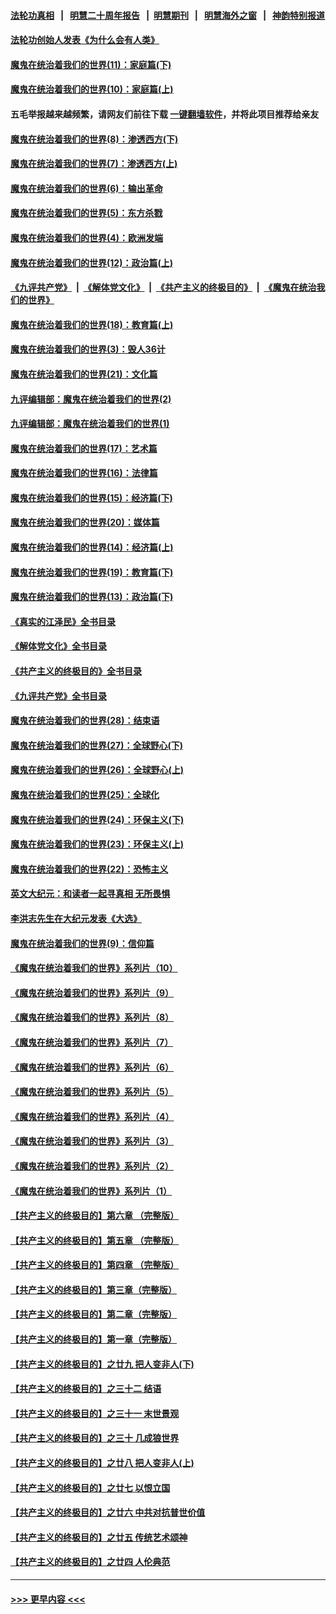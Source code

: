 #### [法轮功真相](https://github.com/gfw-breaker/truth/blob/master/README.md?t=0) &nbsp;&nbsp;|&nbsp;&nbsp; [明慧二十周年报告](https://github.com/gfw-breaker/mh-reports/blob/master/README.md?t=0) &nbsp;&nbsp;|&nbsp;&nbsp;[明慧期刊](https://github.com/gfw-breaker/mh-qikan) &nbsp;&nbsp;|&nbsp;&nbsp; [明慧海外之窗](https://github.com/gfw-breaker/mh-news/blob/master/README.md?t=0) &nbsp;&nbsp;|&nbsp;&nbsp; [神韵特别报道](https://github.com/gfw-breaker/mh-news/blob/master/shenyun.md?t=0)
#### [法轮功创始人发表《为什么会有人类》](../pages/nsc422/n13912117.md?t=03152144) 
#### [魔鬼在统治着我们的世界(11)：家庭篇(下)](../pages/nsc422/n10440961.md?t=03152144) 
#### [魔鬼在统治着我们的世界(10)：家庭篇(上)](../pages/nsc422/n10435448.md?t=03152144) 
#### 五毛举报越来越频繁，请网友们前往下载 [一键翻墙软件](https://github.com/gfw-breaker/ssr-accounts)，并将此项目推荐给亲友
#### [魔鬼在统治着我们的世界(8)：渗透西方(下)](../pages/nsc422/n10429603.md?t=03152144) 
#### [魔鬼在统治着我们的世界(7)：渗透西方(上)](../pages/nsc422/n10426013.md?t=03152144) 
#### [魔鬼在统治着我们的世界(6)：输出革命](../pages/nsc422/n10421536.md?t=03152144) 
#### [魔鬼在统治着我们的世界(5)：东方杀戮](../pages/nsc422/n10417707.md?t=03152144) 
#### [魔鬼在统治着我们的世界(4)：欧洲发端](../pages/nsc422/n10414890.md?t=03152144) 
#### [魔鬼在统治着我们的世界(12)：政治篇(上)](../pages/nsc422/n10444576.md?t=03152144) 
#### [《九评共产党》](https://github.com/begood0513/9ping.md/blob/master/README.md) &nbsp;|&nbsp; [《解体党文化》](../../../../jtdwh.md/blob/master/README.md)  &nbsp;|&nbsp; [《共产主义的终极目的》](../../../../gczydzjmd.md/blob/master/README.md) &nbsp;|&nbsp; [《魔鬼在统治我们的世界》](../../../../mgztzwmdsj.md/blob/master/README.md) 
#### [魔鬼在统治着我们的世界(18)：教育篇(上)](../pages/nsc422/n10526970.md?t=03152144) 
#### [魔鬼在统治着我们的世界(3)：毁人36计](../pages/nsc422/n10411583.md?t=03152144) 
#### [魔鬼在统治着我们的世界(21)：文化篇](../pages/nsc422/n10597706.md?t=03152144) 
#### [九评编辑部：魔鬼在统治着我们的世界(2)](../pages/nsc422/n10410036.md?t=03152144) 
#### [九评编辑部：魔鬼在统治着我们的世界(1)](../pages/nsc422/n10406825.md?t=03152144) 
#### [魔鬼在统治着我们的世界(17)：艺术篇](../pages/nsc422/n10499093.md?t=03152144) 
#### [魔鬼在统治着我们的世界(16)：法律篇](../pages/nsc422/n10485969.md?t=03152144) 
#### [魔鬼在统治着我们的世界(15)：经济篇(下)](../pages/nsc422/n10469975.md?t=03152144) 
#### [魔鬼在统治着我们的世界(20)：媒体篇](../pages/nsc422/n10586579.md?t=03152144) 
#### [魔鬼在统治着我们的世界(14)：经济篇(上)](../pages/nsc422/n10457370.md?t=03152144) 
#### [魔鬼在统治着我们的世界(19)：教育篇(下)](../pages/nsc422/n10564808.md?t=03152144) 
#### [魔鬼在统治着我们的世界(13)：政治篇(下)](../pages/nsc422/n10448270.md?t=03152144) 
#### [《真实的江泽民》全书目录](../pages/nsc422/n13721399.md?t=03152144) 
#### [《解体党文化》全书目录](../pages/nsc422/n13721157.md?t=03152144) 
#### [《共产主义的终极目的》全书目录](../pages/nsc422/n13721048.md?t=03152144) 
#### [《九评共产党》全书目录](../pages/nsc422/n13708085.md?t=03152144) 
#### [魔鬼在统治着我们的世界(28)：结束语](../pages/nsc422/n10936246.md?t=03152144) 
#### [魔鬼在统治着我们的世界(27)：全球野心(下)](../pages/nsc422/n10928319.md?t=03152144) 
#### [魔鬼在统治着我们的世界(26)：全球野心(上)](../pages/nsc422/n10900318.md?t=03152144) 
#### [魔鬼在统治着我们的世界(25)：全球化](../pages/nsc422/n10788205.md?t=03152144) 
#### [魔鬼在统治着我们的世界(24)：环保主义(下)](../pages/nsc422/n10695307.md?t=03152144) 
#### [魔鬼在统治着我们的世界(23)：环保主义(上)](../pages/nsc422/n10688613.md?t=03152144) 
#### [魔鬼在统治着我们的世界(22)：恐怖主义](../pages/nsc422/n10614727.md?t=03152144) 
#### [英文大纪元：和读者一起寻真相 无所畏惧](../pages/nsc422/n12542027.md?t=03152144) 
#### [李洪志先生在大纪元发表《大选》](../pages/nsc422/n12534746.md?t=03152144) 
#### [魔鬼在统治着我们的世界(9)：信仰篇](../pages/nsc422/n10432159.md?t=03152144) 
#### [《魔鬼在统治着我们的世界》系列片（10）](../pages/nsc422/n12292670.md?t=03152144) 
#### [《魔鬼在统治着我们的世界》系列片（9）](../pages/nsc422/n12290859.md?t=03152144) 
#### [《魔鬼在统治着我们的世界》系列片（8）](../pages/nsc422/n12287445.md?t=03152144) 
#### [《魔鬼在统治着我们的世界》系列片（7）](../pages/nsc422/n12283425.md?t=03152144) 
#### [《魔鬼在统治着我们的世界》系列片（6）](../pages/nsc422/n12282314.md?t=03152144) 
#### [《魔鬼在统治着我们的世界》系列片（5）](../pages/nsc422/n12281419.md?t=03152144) 
#### [《魔鬼在统治着我们的世界》系列片（4）](../pages/nsc422/n12274024.md?t=03152144) 
#### [《魔鬼在统治着我们的世界》系列片（3）](../pages/nsc422/n12271322.md?t=03152144) 
#### [《魔鬼在统治着我们的世界》系列片（2）](../pages/nsc422/n12269049.md?t=03152144) 
#### [《魔鬼在统治着我们的世界》系列片（1）](../pages/nsc422/n12267575.md?t=03152144) 
#### [【共产主义的终极目的】第六章 （完整版）](../pages/nsc422/n11428913.md?t=03152144) 
#### [【共产主义的终极目的】第五章 （完整版）](../pages/nsc422/n11428912.md?t=03152144) 
#### [【共产主义的终极目的】第四章 （完整版）](../pages/nsc422/n11428907.md?t=03152144) 
#### [【共产主义的终极目的】第三章（完整版）](../pages/nsc422/n11428848.md?t=03152144) 
#### [【共产主义的终极目的】第二章（完整版）](../pages/nsc422/n11428831.md?t=03152144) 
#### [【共产主义的终极目的】第一章（完整版）](../pages/nsc422/n11417651.md?t=03152144) 
#### [【共产主义的终极目的】之廿九 把人变非人(下)](../pages/nsc422/n11344140.md?t=03152144) 
#### [【共产主义的终极目的】之三十二 结语](../pages/nsc422/n11360535.md?t=03152144) 
#### [【共产主义的终极目的】之三十一 末世景观](../pages/nsc422/n11351129.md?t=03152144) 
#### [【共产主义的终极目的】之三十 几成狼世界](../pages/nsc422/n11348280.md?t=03152144) 
#### [【共产主义的终极目的】之廿八 把人变非人(上)](../pages/nsc422/n11340492.md?t=03152144) 
#### [【共产主义的终极目的】之廿七 以恨立国](../pages/nsc422/n11336944.md?t=03152144) 
#### [【共产主义的终极目的】之廿六 中共对抗普世价值](../pages/nsc422/n11324785.md?t=03152144) 
#### [【共产主义的终极目的】之廿五 传统艺术颂神](../pages/nsc422/n11296396.md?t=03152144) 
#### [【共产主义的终极目的】之廿四 人伦典范](../pages/nsc422/n11296397.md?t=03152144) 

----
#### [ >>> 更早内容 <<< ](../indexes/nsc422-earlier.md)
